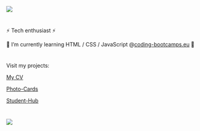 ![](https://github-readme-stats.vercel.app/api?username=3ddy1337&show_icons=true&theme=gruvbox)
#
⚡ Tech enthusiast ⚡

🌱 I’m currently learning HTML / CSS / JavaScript @[coding-bootcamps.eu](https://www.coding-bootcamps.eu) 🌱

#
Visit my projects: <br/>

[My CV](https://3ddy1337.github.io/cv-etienne/)

[Photo-Cards](https://3ddy1337.github.io/photo-card/)

[Student-Hub](https://3ddy1337.github.io/Student-Hub/)

#
![](https://github-readme-stats.vercel.app/api/top-langs/?username=3ddy1337&theme=gruvbox&border=false&include_all_commits=true&count_private=true&layout=compact)
